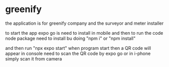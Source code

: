 # greenify

the application is for greenify company and the surveyor and meter installer

to start the app expo go is need to install in mobile and then to run the code node package need to install bu doing "npm i" or "npm install"

and then run "npx expo start" when program start then a QR code will appear in console need to scan the QR code by expo go or in i-phone simply scan it from camera
